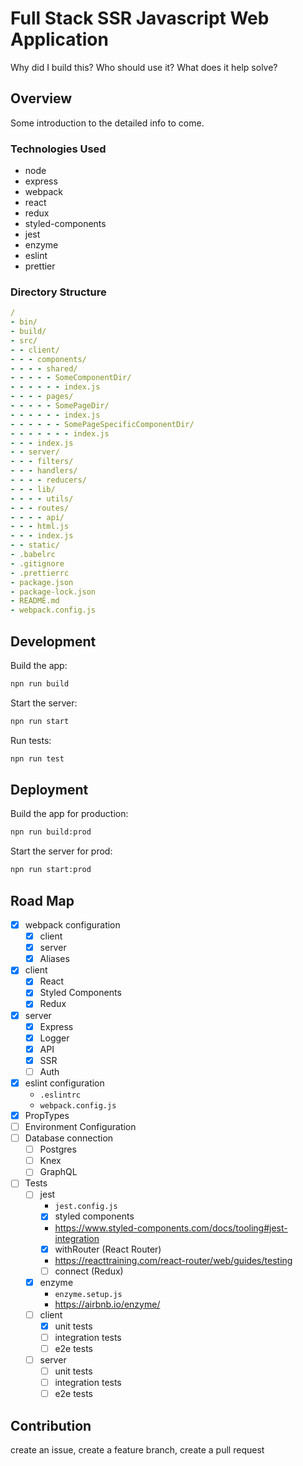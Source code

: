 # Full Stack SSR Javascript Web Application
Why did I build this?  Who should use it? What does it help solve?
## Overview
Some introduction to the detailed info to come.
### Technologies Used
- node
- express
- webpack
- react
- redux
- styled-components
- jest
- enzyme
- eslint
- prettier
### Directory Structure
```yaml
/
- bin/
- build/
- src/
- - client/
- - - components/
- - - - shared/
- - - - - SomeComponentDir/
- - - - - - index.js
- - - - pages/
- - - - - SomePageDir/
- - - - - - index.js
- - - - - - SomePageSpecificComponentDir/
- - - - - - - index.js
- - - index.js
- - server/
- - - filters/
- - - handlers/
- - - - reducers/
- - - lib/
- - - - utils/
- - - routes/
- - - - api/
- - - html.js
- - - index.js
- - static/
- .babelrc
- .gitignore
- .prettierrc
- package.json
- package-lock.json
- README.md
- webpack.config.js
```

## Development
Build the app:
```bash
npn run build
```

Start the server:
```bash
npn run start
```

Run tests:
```bash
npn run test
```

## Deployment
Build the app for production:
```bash
npn run build:prod
```

Start the server for prod:
```bash
npn run start:prod
```

## Road Map
-[x] webpack configuration
    -[x] client
    -[x] server
    -[x] Aliases
-[x] client
    -[x] React
    -[x] Styled Components
    -[x] Redux
-[x] server
    -[x] Express
    -[x] Logger
    -[x] API
    -[x] SSR
    -[ ] Auth
-[x] eslint configuration
    - `.eslintrc`
    - `webpack.config.js`
-[x] PropTypes
-[ ] Environment Configuration
-[ ] Database connection
    -[ ] Postgres
    -[ ] Knex
    -[ ] GraphQL
-[ ] Tests
    -[ ] jest
        - `jest.config.js`
        -[x] styled components
        - https://www.styled-components.com/docs/tooling#jest-integration
        -[x] withRouter (React Router)
        - https://reacttraining.com/react-router/web/guides/testing
        -[ ] connect (Redux)
    -[x] enzyme
        - `enzyme.setup.js`
        - https://airbnb.io/enzyme/
    -[ ] client
        - [x] unit tests
        - [ ] integration tests
        - [ ] e2e tests
    -[ ] server
        - [ ] unit tests
        - [ ] integration tests
        - [ ] e2e tests

## Contribution
create an issue, create a feature branch, create a pull request
